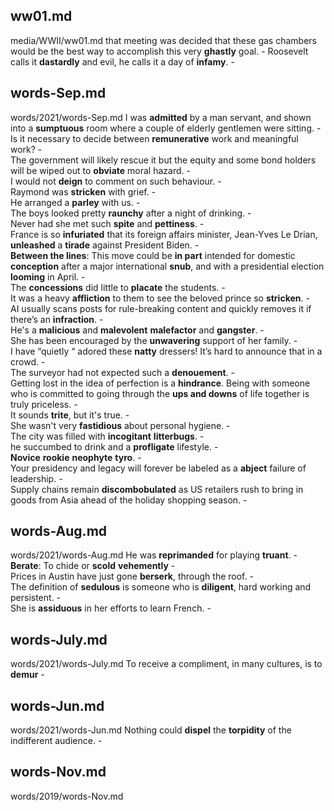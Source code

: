 ## ww01.md ## 
media/WWII/ww01.md
that meeting was decided that these gas chambers would be the best way to accomplish this very **ghastly** goal. - 
Roosevelt calls it **dastardly** and evil, he calls it a day of **infamy**. -  

## words-Sep.md ## 
words/2021/words-Sep.md
I was **admitted** by a man servant, and shown into a **sumptuous** room where a couple of elderly gentlemen were sitting. -  
Is it necessary to decide between **remunerative** work and meaningful work? -  
The government will likely rescue it but the equity and some bond holders will be wiped out to **obviate** moral hazard. -  
I would not **deign** to comment on such behaviour. -  
Raymond was **stricken** with grief. -  
He arranged a **parley** with us. -  
The boys looked pretty **raunchy** after a night of drinking. -  
Never had she met such **spite** and **pettiness**. -  
France is so **infuriated** that its foreign affairs minister, Jean-Yves Le Drian, **unleashed** a **tirade** against President Biden. -  
**Between the lines**: This move could be **in part** intended for domestic **conception** after a major international **snub**, and with a presidential election **looming** in April. -  
The **concessions** did little to **placate** the students. -  
It was a heavy **affliction** to them to see the beloved prince so **stricken**. -  
AI usually scans posts for rule-breaking content and quickly removes it if there’s an **infraction**. -  
He's a **malicious** and **malevolent** **malefactor** and **gangster**. -  
She has been encouraged by the **unwavering** support of her family. -   
I have “quietly “ adored these **natty** dressers! It’s hard to announce that in a crowd. -  
The surveyor had not expected such a **denouement**. -  
Getting lost in the idea of perfection is a **hindrance**. Being with someone who is committed to going through the **ups and downs** of life together is truly priceless. -  
It sounds **trite**, but it's true. -  
She wasn't very **fastidious** about personal hygiene. -  
The city was filled with **incogitant** **litterbugs**. -  
he succumbed to drink and a **profligate** lifestyle. -  
**Novice** **rookie** **neophyte** **tyro**. -  
Your presidency and legacy will forever be labeled as a **abject** failure of leadership. -  
Supply chains remain **discombobulated** as US retailers rush to bring in goods from Asia ahead of the holiday shopping season. -  

## words-Aug.md ## 
words/2021/words-Aug.md
He was **reprimanded** for playing **truant**. -   
**Berate**: To chide or **scold** **vehemently** -  
Prices in Austin have just gone **berserk**, through the roof. -    
The definition of **sedulous** is someone who is **diligent**, hard working and persistent. -  
She is **assiduous** in her efforts to learn French. -  

## words-July.md ## 
words/2021/words-July.md
To receive a compliment, in many cultures, is to **demur** -  

## words-Jun.md ## 
words/2021/words-Jun.md
Nothing could **dispel** the **torpidity** of the indifferent audience. -  

## words-Nov.md ## 
words/2019/words-Nov.md
